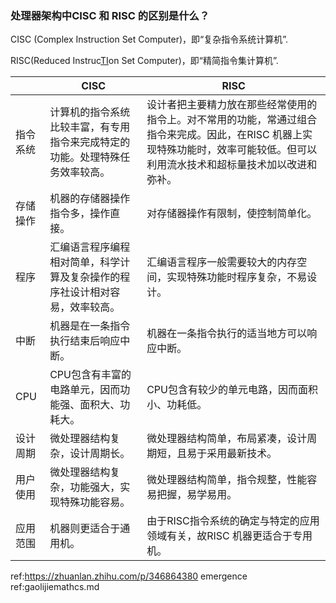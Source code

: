 ### 处理器架构中CISC 和 RISC 的区别是什么？

CISC (Complex Instruction Set Computer)，即“复杂指令系统计算机”.

RISC(Reduced Instruc[TI](https://link.zhihu.com/?target=http%3A//bbs.elecfans.com/zhuti_715_1.html)on Set Computer)，即“精简指令集计算机”.



|          | CISC                                                         | RISC                                                         |
| -------- | ------------------------------------------------------------ | ------------------------------------------------------------ |
| 指令系统 | 计算机的指令系统比较丰富，有专用指令来完成特定的功能。处理特殊任务效率较高。 | 设计者把主要精力放在那些经常使用的指令上。对不常用的功能，常通过组合指令来完成。因此，在RISC 机器上实现特殊功能时，效率可能较低。但可以利用流水技术和超标量技术加以改进和弥补。 |
| 存储操作 | 机器的存储器操作指令多，操作直接。                           | 对存储器操作有限制，使控制简单化。                           |
| 程序     | 汇编语言程序编程相对简单，科学计算及复杂操作的程序社设计相对容易，效率较高。 | 汇编语言程序一般需要较大的内存空间，实现特殊功能时程序复杂，不易设计。 |
| 中断     | 机器是在一条指令执行结束后响应中断。                         | 机器在一条指令执行的适当地方可以响应中断。                   |
| CPU      | CPU包含有丰富的电路单元，因而功能强、面积大、功耗大。        | CPU包含有较少的单元电路，因而面积小、功耗低。                |
| 设计周期 | 微处理器结构复杂，设计周期长。                               | 微处理器结构简单，布局紧凑，设计周期短，且易于采用最新技术。 |
| 用户使用 | 微处理器结构复杂，功能强大，实现特殊功能容易。               | 微处理器结构简单，指令规整，性能容易把握，易学易用。         |
| 应用范围 | 机器则更适合于通用机。                                       | 由于RISC指令系统的确定与特定的应用领域有关，故RISC 机器更适合于专用机。 |



ref:https://zhuanlan.zhihu.com/p/346864380
emergence ref:gaolijiemathcs.md
